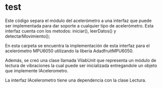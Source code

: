 # test

Este código separa el módulo del acelerómetro a una interfaz que puede ser implementada para dar soporte a cualquier tipo de acelerómetro.
Esta interfaz cuenta con los metodos: iniciar(), leerDatos() y detectarMovimiento();

En esta carpeta se encuentra la implementación de esta interfaz para el acelerómetro MPU6050 utilizando la libería AdadfruitMPU6050.

Además, se creó una clase llamada VilabUnit que representa un módulo de lectura de vibraciones la cual puede ser inicializada entregandole un objeto que implemente IAcelerometro.

La interfaz IAcelerometro tiene una dependencia con la clase Lectura.